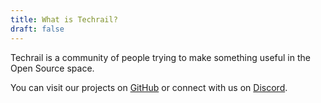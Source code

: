 ```yaml
---
title: What is Techrail?
draft: false
---
```


Techrail is a community of people trying to make something useful in the Open Source space. 

You can visit our projects on [GitHub](https://github.com/techrail) or connect with us on [Discord](https://discord.gg/aKkWFghPrV).

